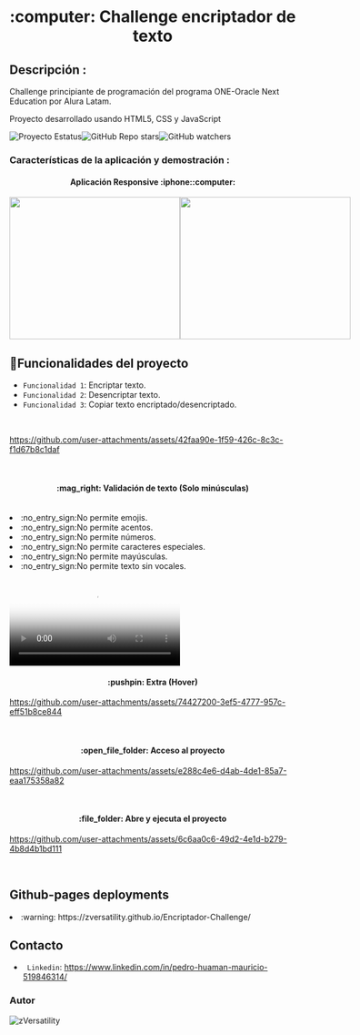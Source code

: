 <h1 align="Center"> :computer: Challenge encriptador de texto</h1>

<h2>Descripción :</h2>
<p>Challenge principiante de programación del programa ONE-Oracle Next Education por Alura Latam.</p>
 <p></p> Proyecto desarrollado usando HTML5, CSS y JavaScript</p>
<div style="display:flex">
 <img alt="Proyecto Estatus" src="https://img.shields.io/badge/STATUS-FINALIZADO-blue">
 <img alt="GitHub Repo stars" src="https://img.shields.io/github/stars/zVersatility/Encriptador-Challenge"> 
 <img alt="GitHub watchers" src="https://img.shields.io/github/watchers/zVersatility/Encriptador-Challenge">
</div>
<h3>Características de la aplicación y demostración : </h3> 
<h4 align="center">Aplicación Responsive :iphone::computer:</h4>
<div  style="display:flex">
  <img width="300" height="250"  src="https://github.com/user-attachments/assets/f4a8dd67-ef59-4436-bda0-8146f403ce16">
  <img width="300" height="250"  src="https://github.com/user-attachments/assets/0484e13c-3e1f-4636-ba3f-40da638eeab9">
</div>


## :hammer:Funcionalidades del proyecto

- `Funcionalidad 1`: Encriptar texto.
- `Funcionalidad 2`: Desencriptar texto.
- `Funcionalidad 3`: Copiar texto encriptado/desencriptado.

<br>


https://github.com/user-attachments/assets/42faa90e-1f59-426c-8c3c-f1d67b8c1daf

<br>

<h4 align="center"> :mag_right: Validación de texto (Solo minúsculas)</h4>

<br>

<li>:no_entry_sign:No permite emojis.</li>
<li>:no_entry_sign:No permite acentos.</li>
<li>:no_entry_sign:No permite números.</li>
<li>:no_entry_sign:No permite caracteres especiales.</li>
<li>:no_entry_sign:No permite mayúsculas.</li>
<li>:no_entry_sign:No permite texto sin vocales.</li>
<br>

<video aling="center" src="https://github.com/user-attachments/assets/702e3243-df27-477d-8382-60730ed857a7" autoplay poster="posterimage.jpg">
  Tu navegador no admite el elemento <code>video</code>.
</video>
<br>
<h4 align="center"> :pushpin: Extra (Hover)</h4>

https://github.com/user-attachments/assets/74427200-3ef5-4777-957c-eff51b8ce844

<br>


<h4 align="center"> :open_file_folder: Acceso al proyecto </h4>

https://github.com/user-attachments/assets/e288c4e6-d4ab-4de1-85a7-eaa175358a82

<br>
<h4 align="center"> :file_folder: Abre y ejecuta el proyecto </h4>

https://github.com/user-attachments/assets/6c6aa0c6-49d2-4e1d-b279-4b8d4b1bd111

<br>

## Github-pages deployments
<li>  :warning: https://zversatility.github.io/Encriptador-Challenge/</li>



## Contacto
- ` Linkedin`: https://www.linkedin.com/in/pedro-huaman-mauricio-519846314/

<h3>Autor</h3>



![zVersatility](https://github.com/user-attachments/assets/42aa4f41-e243-4a48-b832-621e3f527d89)










   



